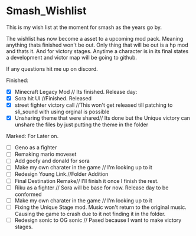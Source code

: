 # Smash_Wishlist
This is my wish list at the moment for smash as the years go by.

The wishlist has now become a asset to a upcoming mod pack. Meaning anything thats finished won't be out.
Only thing that will be out is a hp mod and thats it. And for victory stages. Anytime a character is in its final states a development and victor map will be
going to github.

If any questions hit me up on discord.

Finished: 
- [x] Minecraft Legacy Mod // Its finished. Release day: 
- [x] Sora hit UI //Finished. Released
- [x] street fighter victory call //This won't get released till patching to sli_sound with using orginal is possible
- [x] Unsharing theme that were shared// Its done but the Unique victory can unshare the files by just putting the theme in the folder

Marked: For Later on.
- [ ] Geno as a fighter
- [ ] Remaking mario moveset
- [ ] Add goofy and donald for sora
- [ ] Make my own charater in the game // I'm looking up to it
- [ ] Redesign Young Link.//Folder Addition
- [ ] Final Destination Remake// I'll finish it once I finish the rest.
- [ ] Riku as a fighter // Sora will be base for now. Release day to be conformed 
- [ ] Make my own charater in the game // I'm looking up to it
- [ ] Fixing the Unique Stage mod. Music won't return to the original music. Causing the game to crash due to it not finding it in the folder.
- [ ] Redesign sonic to OG sonic // Pased because I want to make victory stages.
